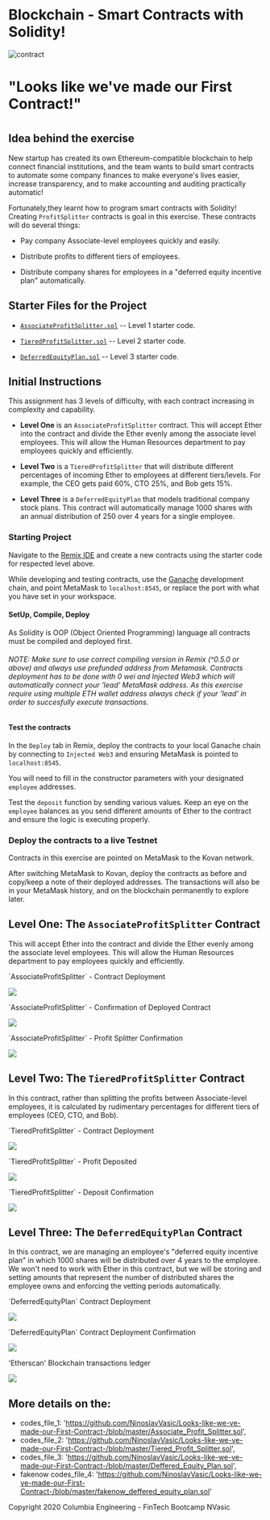 <h1>Blockchain - Smart Contracts with Solidity! </h1>

![contract](https://image.shutterstock.com/z/stock-photo-two-hands-handshake-polygonal-low-poly-hud-illustration-smart-contract-agreement-blockchain-and-1161295627.jpg)

<h1> "Looks like we've made our First Contract!"<h1>


## Idea behind the exercise

 New startup has created its own Ethereum-compatible blockchain to help connect financial institutions, and the team wants to build smart contracts to automate some company finances to make everyone's lives easier, increase transparency, and to make accounting and auditing practically automatic!

Fortunately,they learnt how to program smart contracts with Solidity! Creating `ProfitSplitter` contracts is goal in this exercise. These contracts will do several things:

* Pay company Associate-level employees quickly and easily.

* Distribute profits to different tiers of employees.

* Distribute company shares for employees in a "deferred equity incentive plan" automatically.

## Starter Files for the Project

* [`AssociateProfitSplitter.sol`](Starter-Code/AssociateProfitSplitter.sol) -- Level 1 starter code.

* [`TieredProfitSplitter.sol`](Starter-Code/TieredProfitSplitter.sol) -- Level 2 starter code.

* [`DeferredEquityPlan.sol`](Starter-Code/DeferredEquityPlan.sol) -- Level 3 starter code.


## Initial Instructions

This assignment has 3 levels of difficulty, with each contract increasing in complexity and capability. 

* **Level One** is an `AssociateProfitSplitter` contract. This will accept Ether into the contract and divide the Ether evenly among the associate level employees. This will allow the Human Resources department to pay employees quickly and efficiently.

* **Level Two** is a `TieredProfitSplitter` that will distribute different percentages of incoming Ether to employees at different tiers/levels. For example, the CEO gets paid 60%, CTO 25%, and Bob gets 15%.

* **Level Three** is a `DeferredEquityPlan` that models traditional company stock plans. This contract will automatically manage 1000 shares with an annual distribution of 250 over 4 years for a single employee.

### Starting Project

Navigate to the [Remix IDE](https://remix.ethereum.org) and create a new contracts  using the starter code for respected level above.

While developing and testing contracts, use the [Ganache](https://www.trufflesuite.com/ganache) development chain, and point MetaMask to `localhost:8545`, or replace the port with what you have set in your workspace.


#### SetUp, Compile, Deploy
As Solidity is OOP (Object Oriented Programming) language all contracts must be compiled and deployed first.

###### NOTE: Make sure to use correct compiling version in Remix (^0.5.0 or above) and always use prefunded address from Metamask. Contracts deployment has to be done with 0 wei and Injected Web3 which will automatically connect your 'lead' MetaMask address. As this exercise require using multiple ETH wallet address always check if your 'lead' in order to succesfully execute transactions.

#### Test the contracts

In the `Deploy` tab in Remix, deploy the contracts to your local Ganache chain by connecting to `Injected Web3` and ensuring MetaMask is pointed to `localhost:8545`.

You will need to fill in the constructor parameters with your designated `employee` addresses.

Test the `deposit` function by sending various values. Keep an eye on the `employee` balances as you send different amounts of Ether to the contract and ensure the logic is executing properly.

### Deploy the contracts to a live Testnet

Contracts in this exercise are pointed on MetaMask to the Kovan network. 

After switching MetaMask to Kovan, deploy the contracts as before and copy/keep a note of their deployed addresses. The transactions will also be in your MetaMask history, and on the blockchain permanently to explore later.

## Level One: The `AssociateProfitSplitter` Contract

This will accept Ether into the contract and divide the Ether evenly among the associate level employees. This will allow the Human Resources department to pay employees quickly and efficiently.

<p> `AssociateProfitSplitter` - Contract Deployment </p>

![](https://github.com/NinoslavVasic/Looks-like-we-ve-made-our-First-Contract-/blob/master/screenshots/01-Associate_Profit_Splitter_deployment.PNG)

<p> `AssociateProfitSplitter` - Confirmation of Deployed Contract </p>

![](https://github.com/NinoslavVasic/Looks-like-we-ve-made-our-First-Contract-/blob/master/screenshots/02-ass_contract_confirmed.PNG)

<p> `AssociateProfitSplitter` - Profit Splitter Confirmation </p> 

![](https://github.com/NinoslavVasic/Looks-like-we-ve-made-our-First-Contract-/blob/master/screenshots/Inked03-ass_profit_split_employess_confirmation_LI.jpg)


## Level Two: The `TieredProfitSplitter` Contract

In this contract, rather than splitting the profits between Associate-level employees, it is calculated by rudimentary percentages for different tiers of employees (CEO, CTO, and Bob).


<p> `TieredProfitSplitter` - Contract Deployment </p>

![](https://github.com/NinoslavVasic/Looks-like-we-ve-made-our-First-Contract-/blob/master/screenshots/04-tiered_profit_splitter_deployment.PNG)

<p> `TieredProfitSplitter` - Profit Deposited </p>

![](https://github.com/NinoslavVasic/Looks-like-we-ve-made-our-First-Contract-/blob/master/screenshots/05-tiered_deposit.PNG)

<p> `TieredProfitSplitter` - Deposit Confirmation </p> 

![](https://github.com/NinoslavVasic/Looks-like-we-ve-made-our-First-Contract-/blob/master/screenshots/Inked06-tiered_confirmation_LI.jpg)

   
## Level Three: The `DeferredEquityPlan` Contract

In this contract, we  are managing an employee's "deferred equity incentive plan" in which 1000 shares will be distributed over 4 years to the employee. We won't need to work with Ether in this contract, but we will be storing and setting amounts that represent the number of distributed shares the employee owns and enforcing the vetting periods automatically.

<p> `DeferredEquityPlan` Contract Deployment </p>

![](https://github.com/NinoslavVasic/Looks-like-we-ve-made-our-First-Contract-/blob/master/screenshots/07-deffered_deployment.PNG)

<p> `DeferredEquityPlan` Contract Deployment Confirmation </p>

![](https://github.com/NinoslavVasic/Looks-like-we-ve-made-our-First-Contract-/blob/master/screenshots/08-deffered_deployed_acc.PNG)

<p> 'Etherscan' Blockchain transactions ledger </p>

![](https://github.com/NinoslavVasic/Looks-like-we-ve-made-our-First-Contract-/blob/master/screenshots/Inkedetherscan_blockchain_transactions_LI.jpg)


## More details on the:
   
   - codes_file_1: 'https://github.com/NinoslavVasic/Looks-like-we-ve-made-our-First-Contract-/blob/master/Associate_Profit_Splitter.sol',
   - codes_file_2: 'https://github.com/NinoslavVasic/Looks-like-we-ve-made-our-First-Contract-/blob/master/Tiered_Profit_Splitter.sol',
   - codes_file_3: 'https://github.com/NinoslavVasic/Looks-like-we-ve-made-our-First-Contract-/blob/master/Deffered_Equity_Plan.sol',
   - fakenow codes_file_4: 'https://github.com/NinoslavVasic/Looks-like-we-ve-made-our-First-Contract-/blob/master/fakenow_deffered_equity_plan.sol'
   




<footer>
    
Copyright 2020 Columbia Engineering - FinTech Bootcamp NVasic
    
    
</footer>




